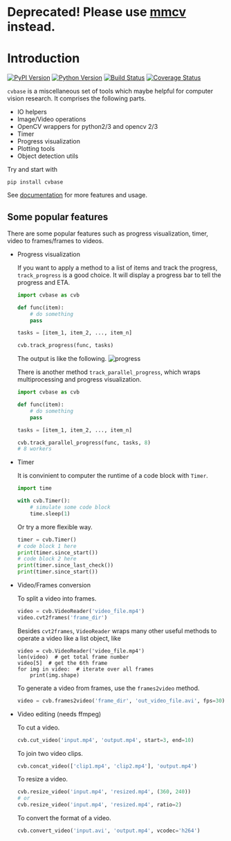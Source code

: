 # Deprecated! Please use [mmcv](https://github.com/open-mmlab/mmcv) instead.
# Introduction

[![PyPI Version](https://img.shields.io/pypi/v/cvbase.svg)](https://pypi.python.org/pypi/cvbase)
[![Python Version](https://img.shields.io/pypi/pyversions/cvbase.svg)]()
[![Build Status](https://travis-ci.org/hellock/cvbase.svg?branch=master)](https://travis-ci.org/hellock/cvbase)
[![Coverage Status](https://codecov.io/gh/hellock/cvbase/branch/master/graph/badge.svg)](https://codecov.io/gh/hellock/cvbase)


`cvbase` is a miscellaneous set of tools which maybe helpful for computer vision research.
It comprises the following parts.

- IO helpers
- Image/Video operations
- OpenCV wrappers for python2/3 and opencv 2/3
- Timer
- Progress visualization
- Plotting tools
- Object detection utils

Try and start with

```shell
pip install cvbase
```

See [documentation](http://cvbase.readthedocs.io/en/latest) for more features and usage.

## Some popular features
There are some popular features such as progress visualization, timer, video to frames/frames to videos.


- Progress visualization

    If you want to apply a method to a list of items and track the progress, `track_progress`
    is a good choice. It will display a progress bar to tell the progress and ETA.

    ```python
    import cvbase as cvb

    def func(item):
        # do something
        pass

    tasks = [item_1, item_2, ..., item_n]

    cvb.track_progress(func, tasks)
    ```

    The output is like the following.
    ![progress](docs/_static/progress.gif)

    There is another method `track_parallel_progress`, which wraps multiprocessing and
    progress visualization.

    ```python
    import cvbase as cvb

    def func(item):
        # do something
        pass

    tasks = [item_1, item_2, ..., item_n]

    cvb.track_parallel_progress(func, tasks, 8)
    # 8 workers
    ```

- Timer

    It is convinient to computer the runtime of a code block with `Timer`.

    ```python
    import time

    with cvb.Timer():
        # simulate some code block
        time.sleep(1)
    ```

    Or try a more flexible way.

    ```python
    timer = cvb.Timer()
    # code block 1 here
    print(timer.since_start())
    # code block 2 here
    print(timer.since_last_check())
    print(timer.since_start())
    ```

- Video/Frames conversion

    To split a video into frames.

    ```python
    video = cvb.VideoReader('video_file.mp4')
    video.cvt2frames('frame_dir')
    ```
    Besides `cvt2frames`, `VideoReader` wraps many other useful methods to operate a video like a list object, like

    ```
    video = cvb.VideoReader('video_file.mp4')
    len(video)  # get total frame number
    video[5]  # get the 6th frame
    for img in video:  # iterate over all frames
        print(img.shape)
    ```

    To generate a video from frames, use the `frames2video` method.

    ```python
    video = cvb.frames2video('frame_dir', 'out_video_file.avi', fps=30)
    ```

- Video editing (needs ffmpeg)

    To cut a video.

    ```python
    cvb.cut_video('input.mp4', 'output.mp4', start=3, end=10)
    ```

    To join two video clips.

    ```python
    cvb.concat_video(['clip1.mp4', 'clip2.mp4'], 'output.mp4')
    ```

    To resize a video.

    ```python
    cvb.resize_video('input.mp4', 'resized.mp4', (360, 240))
    # or
    cvb.resize_video('input.mp4', 'resized.mp4', ratio=2)
    ```

    To convert the format of a video.

    ```python
    cvb.convert_video('input.avi', 'output.mp4', vcodec='h264')
    ```

